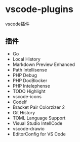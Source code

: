 # vscode-plugins
vscode插件

## 插件

* Go
* Local History
* Markdown Preview Enhanced
* Path Intellisense
* PHP Debug
* PHP DocBlocker
* PHP Intelephense
* TODO Highlight
* vscode-icons
* Codelf
* Bracket Pair Colorzizer 2
* Git History
* TOML Language Support
* Visual Studio lntellCode
* vscode-drawio
* EditorConfig for VS Code
